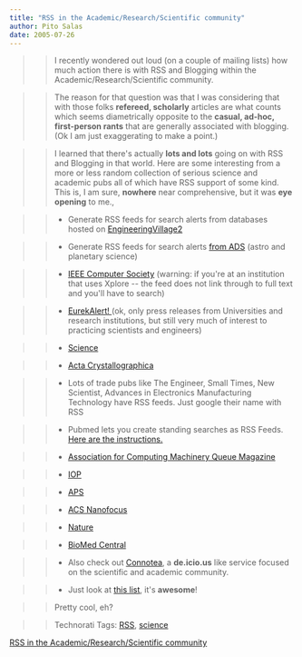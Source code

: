 ```yaml
---
title: "RSS in the Academic/Research/Scientific community"
author: Pito Salas
date: 2005-07-26
---
```



>>

>> I recently wondered out loud (on a couple of mailing lists) how much action
there is with RSS and Blogging within the Academic/Research/Scientific
community.

>>

>> The reason for that question was that I was considering that with those
folks **refereed, scholarly** articles are what counts which seems
diametrically opposite to the **casual, ad-hoc, first-person rants** that are
generally associated with blogging. (Ok I am just exaggerating to make a
point.)

>>

>> I learned that there's actually **lots and lots** going on with RSS and
Blogging in that world. Here are some interesting from a more or less random
collection of serious science and academic pubs all of which have RSS support
of some kind. This is, I am sure, **nowhere** near comprehensive, but it was
**eye opening** to me.,

>>

>>   * Generate RSS feeds for search alerts from databases hosted on
[EngineeringVillage2](<http://www.engineeringvillage2.org>)

>>

>>   * Generate RSS feeds for search alerts [from
ADS](<http://adswww.harvard.edu/index.html>) (astro and planetary science)

>>

>>   * [IEEE Computer
Society](<http://www.computer.org/portal/cms_docs_cs/csdl/jsp/rss/index.jsp?content=yes>)
(warning: if you're at an institution that uses Xplore -- the feed does not
link through to full text and you'll have to search)

>>

>>   * [EurekAlert! ](<http://www.eurekalert.org/rss.php>)(ok, only press
releases from Universities and research institutions, but still very much of
interest to practicing scientists and engineers)

>>

>>   * [Science](<http://www.sciencemag.org/rss/index.shtml>)

>>

>>   * [Acta Crystallographica](<http://journals.iucr.org/services/rss.html>)

>>

>>   * Lots of trade pubs like The Engineer, Small Times, New Scientist,
Advances in Electronics Manufacturing Technology have RSS feeds. Just google
their name with RSS

>>

>>   * Pubmed lets you create standing searches as RSS Feeds. [Here are the
instructions.](<http://www.nlm.nih.gov/pubs/techbull/mj05/mj05_rss.html>)

>>

>>   * [Association for Computing Machinery Queue
Magazine](<http://acmqueue.com/rss.rdf>)

>>

>>   * [IOP](<http://syndication.iop.org/index.cfm?site>)

>>

>>   * [APS](<http://feeds.aps.org/>)

>>

>>   * [ACS Nanofocus](<http://pubs.acs.org/cen/nanofocus/>)

>>

>>   * [Nature](<http://www.nature.com/nature/newsfeeds.html>)

>>

>>   * [BioMed Central](<http://www.biomedcentral.com/info/about/rss>)

>>

>>   * Also check out [Connotea](<http://www.connotea.org/>), a **de.icio.us**
like service focused on the scientific and academic community.

>>

>>   * Just look at [this
list](<http://library.usask.ca/ejournals/rss_feeds.php?letter=A>), it's
**awesome**!

>>

>>

>>

>> Pretty cool, eh?

>>

>> Technorati Tags: [RSS](<http://technorati.com/tag/RSS>),
[science](<http://technorati.com/tag/science>)


[RSS in the Academic/Research/Scientific community](None)

